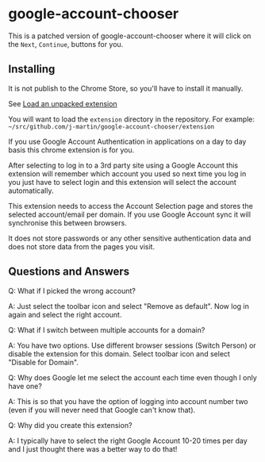 # google-account-chooser

This is a patched version of google-account-chooser where it will click on the `Next`, `Continue`, buttons for you.

## Installing

It is not publish to the Chrome Store, so you'll have to install it manually.

See [Load an unpacked extension](https://developer.chrome.com/docs/extensions/get-started/tutorial/hello-world#load-unpacked)

You will want to load the `extension` directory in the repository. For example: `~/src/github.com/j-martin/google-account-chooser/extension`

If you use Google Account Authentication in applications on a day to day basis this chrome extension is for you.

After selecting to log in to a 3rd party site using a Google Account this extension will remember which account you used so next time you log in you just have to select login and this extension will select the account automatically.

This extension needs to access the Account Selection page and stores the selected account/email per domain.  If you use Google Account sync it will synchronise this between browsers.

It does not store passwords or any other sensitive authentication data and does not store data from the pages you visit.

## Questions and Answers
Q: What if I picked the wrong account?

A: Just select the toolbar icon and select "Remove as default".  Now log in again
and select the right account.

Q: What if I switch between multiple accounts for a domain?

A: You have two options.  Use different browser sessions (Switch Person) or disable
the extension for this domain.  Select toolbar icon and select "Disable for Domain".

Q: Why does Google let me select the account each time even though I only have one?

A: This is so that you have the option of logging into account number two (even if
you will never need that Google can't know that).

Q: Why did you create this extension?

A: I typically have to select the right Google Account 10-20 times per day and I
just thought there was a better way to do that!
